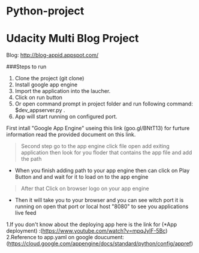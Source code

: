 # Python-project
# Udacity Multi Blog Project

Blog: http://blog-appid.appspot.com/

###Steps to run
1. Clone the project (git clone)
2. Install google app engine
3. Import the application into the laucher.
4. Click on run button
5. Or open command prompt in project folder and run following command: $dev_appserver.py .
6. App will start running on configured port.


  First intall "Google App Engine" useing this link (goo.gl/BNtT13) for furture information read the provided document on this link.
 > Second step go to the app engine click file open add exiting application then look for you floder that contains the app file and add the path 
* When you finish adding path to your app engine then can click on Play Button and and wait for it to load on to the app engine
>  After that Click on browser logo on your app engine
* Then it will take you to your browser and you can see witch port it is running on open that port or local host "8080" to see you applications live feed 

1.If you don't know about the deploying app here is the link for (*App deployment) :(https://www.youtube.com/watch?v=mpqJylF-5Bc)
2.Reference to app.yaml on google doucument:(https://cloud.google.com/appengine/docs/standard/python/config/appref)
